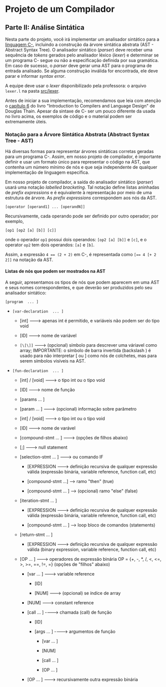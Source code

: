 # Projeto de um Compilador

## Parte II: Análise Sintática

Nesta parte do projeto, você irá implementar um analisador sintático para a [linguagem C-](../../language/README.md), incluindo a construção da árvore sintática abstrata (AST - Abstract Syntax Tree).
O analisador sintático (_parser_) deve receber uma sequência de _tokens_ gerados pelo analisador léxico (_lexer_) e determinar se um programa C- segue ou não a especificação definida por sua gramática.
Em caso de sucesso, o _parser_ deve gerar uma AST para o programa de entrada analisado.
Se alguma construção inválida for encontrada, ele deve parar e informar _syntax error_.

A equipe deve usar o _lexer_ disponibilizado pela professora: o arquivo ```lexer.l``` na pasta [src/lexer](../../../src/lexer/lexer.l).

Antes de iniciar a sua implementação, 
recomendamos que leia com atenção o [capítulo 6](../../resources/chapter6.pdf) 
do livro "Introduction to Compilers and Language Design" de Douglas Thain. 
Apesar da sintaxe de C- ser um pouco diferente da usada no livro acima, 
os exemplos de código e o material podem ser extremamente úteis.

### Notação para a Árvore Sintática Abstrata (Abstract Syntax Tree - AST)

Há diversas formas para representar árvores sintáticas corretas geradas para um programa C-. 
Assim, em nosso projeto de compilador, é importante definir e usar um formato único para representar
o código na AST, que contenha um número mínimo de nós e que seja independente de qualquer implementação de linguagem específica.

Em nosso projeto de compilador, a saída do analisador sintático (_parser_) usará uma notação _labelled bracketing_. 
Tal notação define listas aninhadas de _prefix expressions_ e é equivalente à representação
por meio de uma estrutura de árvore. As _prefix expressions_ correspondem aos nós da AST.

```
[operator [operand1] ... [operandN]]
```

Recursivamente, cada operando pode ser definido por outro operador; por exemplo,
```
[op1 [op2 [a] [b]] [c]]
```
onde o operador ```op1``` possui dois operandos: ```[op2 [a] [b]]``` e ```[c]```,  e o operator ```op2``` tem dois operandos: ```[a]``` e ```[b]```. 

Assim, a expressão ```4 == (2 + 2)``` em C-, 
é representada como ```[== 4 [+ 2 2]]``` na notação da AST.

#### Listas de nós que podem ser mostrados na AST

A seguir, apresentamos os tipos de nós que podem aparecem em uma AST e seus nomes correspondentes, e que deverão ser produzidos pelo seu analisador sintático:  

```[program  ... ]```

* ```[var-declaration  ... ]```

   * [int]                ---> apenas int é permitido, e variáveis não podem ser do tipo void

   * [ID]                 ---> nome de variável

   * ```[\[\]]```               ---> (opcional) símbolo para descrever uma váriavel como array; IMPORTANTE: o símbolo de barra invertida (backslash \) é usado para não interpretar [ ou ] como nós de colchetes, mas para serem símbolos visíveis na AST.

* ```[fun-declaration  ... ]```

   * [int] / [void]       ---> o tipo int ou o tipo void 

   * [ID]                 ---> nome de função

   * [params  ...  ]

   * [param  ... ]        ---> (opcional) informação sobre parâmetro

   * [int] / [void]       ---> o tipo int ou o tipo void

   * [ID]                 ---> nome de varável

   * [compound-stmt  ... ]     ---> (opções de filhos abaixo)

   - [;]                       ---> null statement

   - [selection-stmt ... ]     ---> ou comando IF 

      * [EXPRESSION               ---> definição recursiva de qualquer expressão válida (expressão binária, variable reference, function call, etc)

      * [compound-stmt  ...]       --> ramo "then" (true) 

      * [compound-stmt  ... ]      --> (opcional) ramo "else" (false) 

   - [iteration-stmt  ... ]

      * [EXPRESSION                 ---> definição recursiva de qualquer expressão válida (expressão binária, variable reference, function call, etc)

      * [compound-stmt ... ]        --> loop bloco de comandos (statements)

   - [return-stmt ... ]

      * [EXPRESSION                     ---> definição recursiva de qualquer expressão válida (binary expression, variable reference, function call, etc)

    - [OP ... ]                      ---> operadores de expressão binária OP = {+, -, *, /, <, <=, >, >=, ==, !=, =}                             (opções de "filhos" abaixo)

      * [var  ... ]               ---> variable reference

         * [ID]

         * [NUM]     ---> (opcional) se índice de array 

      * [NUM]               ---> constant reference

      * [call  ... ]        ----> chamada (call) de função

         * [ID]

         * [args ... ]         ----> argumentos de função

            * [var ... ]   

            * [NUM]      

            * [call ... ]   

            * [OP ... ]   

      * [OP ... ]              ---> recursivamente outra expressão binária

